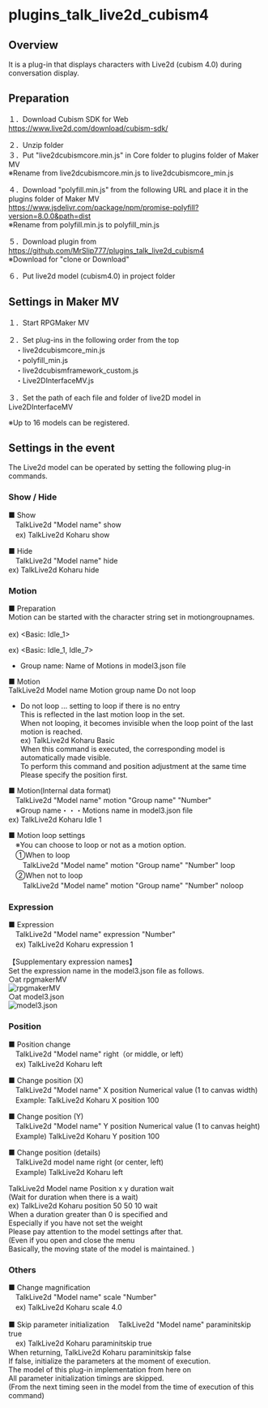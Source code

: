# plugins_talk_live2d_cubism4

## Overview
It is a plug-in that displays characters with Live2d (cubism 4.0) during conversation display.

## Preparation
１．Download Cubism SDK for Web<br>
https://www.live2d.com/download/cubism-sdk/<br>

２．Unzip folder<br>
３．Put "live2dcubismcore.min.js" in Core folder to plugins folder of Maker MV<br>
※Rename from live2dcubismcore.min.js to live2dcubismcore_min.js<br>

４．Download "polyfill.min.js" from the following URL and place it in the plugins folder of Maker MV<br>
https://www.jsdelivr.com/package/npm/promise-polyfill?version=8.0.0&path=dist<br>
※Rename from polyfill.min.js to polyfill_min.js<br>

５．Download plugin from<br>
https://github.com/MrSlip777/plugins_talk_live2d_cubism4<br>
※Download for "clone or Download"

６．Put live2d model (cubism4.0) in project folder<br>

## Settings in Maker MV
１．Start RPGMaker MV<br>

２．Set plug-ins in the following order from the top<br>
　・live2dcubismcore_min.js<br>
　・polyfill_min.js<br>
　・live2dcubismframework_custom.js<br>
　・Live2DInterfaceMV.js<br>

３．Set the path of each file and folder of live2D model in Live2DInterfaceMV<br>

※Up to 16 models can be registered.<br>

## Settings in the event
The Live2d model can be operated by setting the following plug-in commands.<br>

### Show / Hide
■ Show<br>
　TalkLive2d "Model name" show<br>
　ex) TalkLive2d Koharu show<br>

■ Hide<br>
　TalkLive2d "Model name" hide<br>
  ex) TalkLive2d Koharu hide<br>

### Motion
■ Preparation <br>
 Motion can be started with the character string set in motiongroupnames. <br>
   <Motion group name: Group name> <br>
   ex) <Basic: Idle_1>
   
   ex) <Basic: Idle_1, Idle_7> <br>
  * Group name: Name of Motions in model3.json file <br>

■ Motion <br>
 TalkLive2d Model name Motion group name Do not loop <br>
  * Do not loop ... setting to loop if there is no entry <br>
  This is reflected in the last motion loop in the set. <br>
  When not looping, it becomes invisible when the loop point of the last motion is reached. <br>
  ex) TalkLive2d Koharu Basic<br>
  When this command is executed, the corresponding model is automatically made visible. <br>
  To perform this command and position adjustment at the same time <br>
  Please specify the position first. <br>

■ Motion(Internal data format)<br>
　TalkLive2d "Model name" motion "Group name" "Number"<br>
　※Group name・・・Motions name in model3.json file<br>
  ex) TalkLive2d Koharu Idle 1<br>

■ Motion loop settings<br>
　※You can choose to loop or not as a motion option.<br>
　①When to loop<br>
　　TalkLive2d "Model name" motion "Group name" "Number" loop<br>
　②When not to loop<br>
　　TalkLive2d "Model name" motion "Group name" "Number" noloop<br>

### Expression
■ Expression<br>
　TalkLive2d "Model name" expression "Number"<br>
　ex) TalkLive2d Koharu expression 1<br>

【Supplementary expression names】<br>
Set the expression name in the model3.json file as follows.<br>
○at rpgmakerMV<br>
![rpgmakerMV](https://user-images.githubusercontent.com/17643697/76080779-08559080-5feb-11ea-8230-ff2a17661c53.png)<br>
○at model3.json<br>
![model3.json](https://user-images.githubusercontent.com/17643697/76080786-0b508100-5feb-11ea-9e96-95df2c43432f.png)<br>

### Position
■ Position change<br>
　TalkLive2d "Model name" right（or middle, or left）<br>
　ex) TalkLive2d Koharu left<br>

■ Change position (X) <br>
　TalkLive2d "Model name" X position Numerical value (1 to canvas width) <br>
　Example: TalkLive2d Koharu X position 100 <br>

■ Change position (Y) <br>
　TalkLive2d "Model name" Y position Numerical value (1 to canvas height) <br>
　Example) TalkLive2d Koharu Y position 100 <br>

■ Change position (details) <br>
　TalkLive2d model name right (or center, left) <br>
　Example) TalkLive2d Koharu left <br>

  TalkLive2d Model name Position x y duration wait <br>
  (Wait for duration when there is a wait) <br>
  ex) TalkLive2d Koharu position 50 50 10 wait <br>
  When a duration greater than 0 is specified and <br>
  Especially if you have not set the weight <br>
  Please pay attention to the model settings after that. <br>
  (Even if you open and close the menu <br>
    Basically, the moving state of the model is maintained. ) <br>

### Others
■ Change magnification<br>
　TalkLive2d "Model name" scale "Number"<br>
　ex) TalkLive2d Koharu scale 4.0<br>

■ Skip parameter initialization
　TalkLive2d "Model name" paraminitskip true <br>
　ex) TalkLive2d Koharu paraminitskip true <br>
  When returning, TalkLive2d Koharu paraminitskip false <br>
  If false, initialize the parameters at the moment of execution. <br>
  The model of this plug-in implementation from here on <br>
  All parameter initialization timings are skipped. <br>
  (From the next timing seen in the model from the time of execution of this command) <br>

